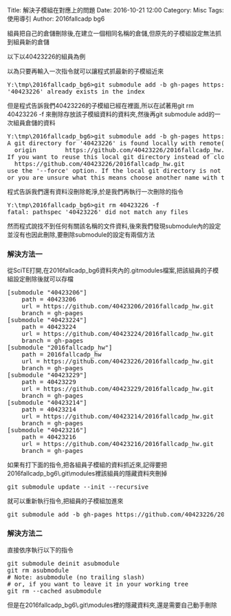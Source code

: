 Title: 解決子模組在對應上的問題
Date: 2016-10-21 12:00
Category: Misc
Tags: 使用導引
Author: 2016fallcadp bg6

<p>組員把自己的倉儲刪除後,在建立一個相同名稱的倉儲,但原先的子模組設定無法抓到組員新的倉儲</p>

<p>以下以40423226的組員為例</p>

<p>以為只要再輸入一次指令就可以讓程式抓最新的子模組近來</p>
<pre>
Y:\tmp\2016fallcadp_bg6>git submodule add -b gh-pages https://github.com/40423226/2016fallcadp_hw.git 40423226
'40423226' already exists in the index
</pre>

<p>但是程式告訴我們40423226的子模組已經在裡面,所以在試著用git rm 40423226 -f 來刪除存放該子模組資料的資料夾,然後再git submodule add的一次組員倉儲的資料</p>
<pre>
Y:\tmp\2016fallcadp_bg6>git submodule add -b gh-pages https://github.com/40423226/2016fallcadp_hw.git 40423226
A git directory for '40423226' is found locally with remote(s):
  origin        https://github.com/40423226/2016fallcadp_hw.git
If you want to reuse this local git directory instead of cloning again from
  https://github.com/40423226/2016fallcadp_hw.git
use the '--force' option. If the local git directory is not the correct repo
or you are unsure what this means choose another name with the '--name' option.
</pre>

<p>程式告訴我們還有資料沒刪除乾淨,於是我們再執行一次刪除的指令</p>
<pre>
Y:\tmp\2016fallcadp_bg6>git rm 40423226 -f
fatal: pathspec '40423226' did not match any files
</pre>

<p>然而程式說找不到任何有關該名稱的文件資料,後來我們發現submodule內的設定並沒有也因此刪除,要刪除submodule的設定有兩個方法</p>

<h3>解決方法一</h3>
<p>從SciTE打開,在2016fallcadp_bg6資料夾內的.gitmodules檔案,把該組員的子模組設定刪除後就可以存檔</p>
<pre>
[submodule "40423206"]
	path = 40423206
	url = https://github.com/40423206/2016fallcadp_hw.git
	branch = gh-pages
[submodule "40423224"]
	path = 40423224
	url = https://github.com/40423224/2016fallcadp_hw.git
	branch = gh-pages
[submodule "2016fallcadp_hw"]
	path = 2016fallcadp_hw
	url = https://github.com/40423226/2016fallcadp_hw.git
	branch = gh-pages
[submodule "40423229"]
	path = 40423229
	url = https://github.com/40423229/2016fallcadp_hw.git
	branch = gh-pages
[submodule "40423214"]
	path = 40423214
	url = https://github.com/40423214/2016fallcadp_hw.git
	branch = gh-pages
[submodule "40423216"]
	path = 40423216
	url = https://github.com/40423216/2016fallcadp_hw.git
	branch = gh-pages
</pre>

<p>如果有打下面的指令,把各組員子模組的資料抓近來,記得要把2016fallcadp_bg6\.git\modules裡該組員的隱藏資料夾刪掉</p>
<pre>
git submodule update --init --recursive
</pre>

<p>就可以重新執行指令,把組員的子模組加進來</p>
<pre>
git submodule add -b gh-pages https://github.com/40423226/2016fallcadp_hw.git 40423226
</pre>
<h3>解決方法二</h3>
<p>直接依序執行以下的指令</p>
<pre>
git submodule deinit asubmodule    
git rm asubmodule
# Note: asubmodule (no trailing slash)
# or, if you want to leave it in your working tree
git rm --cached asubmodule
</pre>
<p>但是在2016fallcadp_bg6\.git\modules裡的隱藏資料夾,還是需要自己動手刪除</p>
